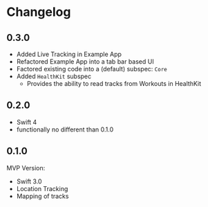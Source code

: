 # Changelog

## 0.3.0
- Added Live Tracking in Example App
- Refactored Example App into a tab bar based UI
- Factored existing code into a (default) subspec: `Core`
- Added `HealthKit` subspec
    - Provides the ability to read tracks from Workouts in HealthKit

## 0.2.0
- Swift 4
- functionally no different than 0.1.0

## 0.1.0
MVP Version:
- Swift 3.0
- Location Tracking
- Mapping of tracks
